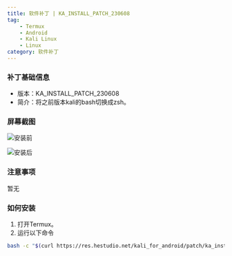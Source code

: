 ```yaml
---
title: 软件补丁 | KA_INSTALL_PATCH_230608
tag: 
    - Termux
    - Android
    - Kali Linux
    - Linux
category: 软件补丁
---
```


### 补丁基础信息
- 版本：KA_INSTALL_PATCH_230608
- 简介：将之前版本kali的bash切换成zsh。

### 屏幕截图
![安装前](https://image.hestudio.net/img/2023/06/08/64812660bf73c.jpg)

![安装后](https://image.hestudio.net/img/2023/06/08/64812687cc239.jpg)

### 注意事项
暂无

### 如何安装
1. 打开Termux。
2. 运行以下命令

```sh
bash -c "$(curl https://res.hestudio.net/kali_for_android/patch/ka_install_patch_230608)"
```


